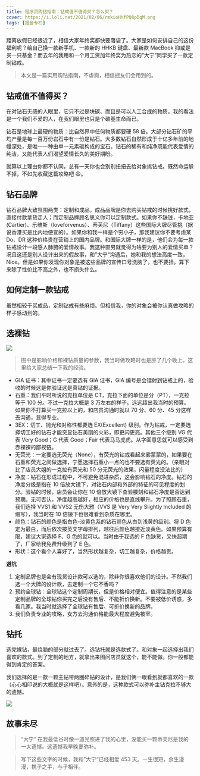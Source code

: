 ```yaml
---
title: 程序员购钻指南：钻戒值不值得买？怎么买？
cover: https://i.loli.net/2021/02/06/rmkioHYfPQ8pDqM.png
tags: [掘金专栏]
---
```


距离放假已经很近了，相信大家年终奖都快要落袋了。大家是如何安排自己的这份福利呢？给自己换一款新手机、一款新的 HHKB 键盘、最新款 MacBook 抑或是买一只基金？而去年的我用和一个月工资加年终奖为热恋的“大宁”同学买了一款定制钻戒。

> 本文是一篇实用购钻指南，不虐狗，相信掘友们会用到的。

## 钻戒值不值得买？

在对钻石无感的人眼里，它只不过是块碳、而且是可以人工合成的物质。我的看法是一个我们不爱的人，在我们眼里也只是个碳基生命而已。

钻石是地球上最硬的物质：比自然界中任何物质都要硬 58 倍。大部分钻石矿的平均产量是每一百万份岩石中有一份是钻石。大多数钻石自然形成于十亿多年前的地幔深处，是唯一一种由单一元素碳构成的宝石。钻石的稀有和纯净既能代表爱情的纯洁，又能代表人们渴望爱情长久的美好期盼。

就算以上理由你都不认同，总有一天你也会别别扭扭去给对象挑钻戒。既然命运躲不掉，不如先收藏这篇攻略吧 😆。

## 钻石品牌

钻石品牌大致氛围两类：定制和成品。成品品牌是你去购买钻戒的时候挑好款式，直接付款拿货走人；而定制品牌顾名思义你可以定制款式。如果你不缺钱，卡地亚 (Cartier)、乐维斯（loveforvenus）、蒂芙尼（Tiffany）这些国际大牌尽管挑（据说香港买是比内地便宜的）。如果你和我一样是个穷小子，那我建议你不要考虑某 Do、DR 这种价格贵在营销上的国内品牌。和国际大牌一样的是，他们会为每一款钻戒设计一段感人肺腑的爱情故事。我这种直男就觉得为啥要为别人的爱情买单？况且这还是别人设计出来的假故事，和”大宁“沟通后，她和我的想法高度一致，Nice。但是如果你发现你对象是被这些品牌的宣传口号洗脑了，也不要扭。算下来除了性价比不高之外，也不损失什么。

## 如何定制一款钻戒

虽然相较于买成品，定制钻戒有些麻烦。但相信我，你的对象会被你认真做攻略的样子感动到的。

## 选裸钻

![](https://i.loli.net/2021/02/06/2QoF64L9yaNCeqZ.png)

> 图中是影响价格和裸钻质量的参数，我当时做攻略时也是肝了几个晚上。这里给大家总结一下我的经验。

- GIA 证书：其中证书一定要选有 GIA 证书，GIA 编号是会镭射到钻戒上的，验收的时候这是你验证这是真钻的证据。
- 石重：我们平时所说的克拉单位是 CT，克拉下面的单位是分（PT），一克拉等于 100 分。不过一克拉大概是 3 万左右的样子，远远超出我当时的预算。如果你不打算买一克拉以上的，和店员沟通时就以 70 分、60 分、45 分这样去沟通，显得专业。
- 3EX：切工、抛光和对称性都要选 EX(Excellent) 级别。作为钻戒，一定要选择切工好的钻石才能突显钻石美丽的火彩，即更闪更亮。其他三个级别 VG 代表 Very Good；G 代表 Good；Fair 代表马马虎虎。从字面意思就可以感受到赤裸裸的鄙视链。
- 无荧光：一定要选无荧光（None），有荧光的钻戒看起来雾蒙蒙的，如果要在石重和荧光之间做选择，宁愿选择石重小一点的也不要选有荧光的。（亲眼对比了店员大姐的一克拉有荧光和 50 分无荧光的效果，闪量程度没法比的）
- 净度：钻石在形成过程中，不可避免混进杂质，这会影响钻石的净度。钻石的净度分级是指在 10 倍放大镜下，对钻石内部和外部的特征的可见程度的划分。验钻的时候，店员会让你在 10 倍放大镜下查验腰刻和钻石净度是否达到预期。无可否认，净度越高越好，相应的价格也是直线攀升。为了照顾石重，我们选择 VVS1 和 VVS2 无伤大雅（VVS 是 Very Very Slightly Included 的缩写），我当时在 10 倍镜下也很难看到杂质在哪里。
- 颜色：钻石的颜色是指白色-淡黄色系的钻石颜色从白到浅黄的级别。将 D 色定为最白，而后依次按英文字母排列，越往后颜色越接近淡黄色。如果预算有限，建议大家选择 F、G 色的就可以。当时由于我选的 F 色缺货，又快超期了，厂家给我免费升级到了 E 色。
- 形状：这个看个人喜好了，当然形状越复杂，切工越复杂，价格越贵。

**避坑**

1. 定制品牌也是会有现货设计款可以选的，除非你很喜欢他们的设计。不然我们选一个大牌的设计款，去定制一个它不香吗？
2. 预约全球钻：全球钻这个定制周期长，但是价格相对便宜。值得注意的是某些定制品牌的全球钻你买完之后没有售后、不能折价换新。不要被低价诱惑，多看几家。我当时就选择了全球钻有售后、可折价换新的品牌。
3. 我们负责专业的攻略，女方去沟通价格能最大程度避免被宰。

## 钻托

选完裸钻，最烧脑的部分就过去了。选钻托就是选款式了。和对象一起选择出我们喜欢的款式。到了定制的地方，就拿出来图问店员就这个，能不能做。你一般都能得到肯定的答案。

我们选择的是一款一颗主钻带两圈碎钻的设计，是我们俩一眼看到就都喜欢的一款（心心相印说的大概就是这样吧）。意外的是，这种款式可以弥补主钻克拉不够大的遗憾。

![](https://p6-juejin.byteimg.com/tos-cn-i-k3u1fbpfcp/489320d75f3b40c2976852fd56ae107e~tplv-k3u1fbpfcp-watermark.image)

## 故事未尽

> “大宁” 在我最低谷时像一道光照进了我的心里，没能买一颗蒂芙尼是我的一大遗憾。这遗憾我早晚要弥补。

> 写下这些文字的时候，我和”大宁“已经相爱 453 天。一生很短，余生漫漫，携子之手，与子相伴。
